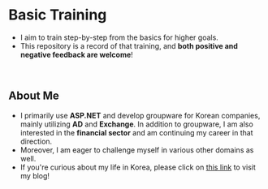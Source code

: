 # Basic Training
- I aim to train step-by-step from the basics for higher goals.
- This repository is a record of that training, and **both positive and negative feedback are welcome**!
  
<br/>

## About Me
- I primarily use **ASP.NET** and develop groupware for Korean companies, mainly utilizing **AD** and **Exchange**. In addition to groupware, I am also interested in the **financial sector** and am continuing my career in that direction. 
- Moreover, I am eager to challenge myself in various other domains as well.
- If you're curious about my life in Korea, please click on <a href="https://blog.naver.com/justtodosomething" target="_blank">this link</a> to visit my blog!
